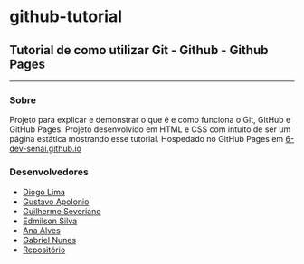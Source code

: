# github-tutorial

## Tutorial de como utilizar Git - Github - Github Pages

---

### Sobre

Projeto para explicar e demonstrar o que é e como funciona o Git, GitHub e GitHub Pages.
Projeto desenvolvido em HTML e CSS com intuito de ser um página estática mostrando esse tutorial.
Hospedado no GitHub Pages em [6-dev-senai.github.io](https://6-dev-senai.github.io/github-tutorial/)

### Desenvolvedores

* [Diogo Lima](https://github.com/diogolimalucasdev)
* [Gustavo Apolonio](https://github.com/Gustavo-Apolonio)
* [Guilherme Severiano](https://github.com/GuilhermeSeveriano)
* [Edmilson Silva](https://github.com/Edmilson1406)
* [Ana Alves]()
* [Gabriel Nunes](https://github.com/Gabriel-Silvano)
* [Repositório](https://github.com/6-Dev-SENAI/github-tutorial)
